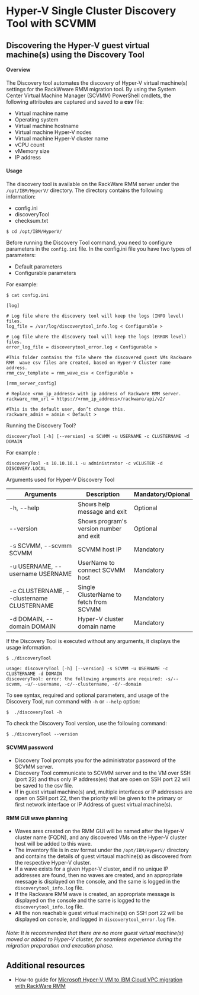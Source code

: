 # Hyper-V Single Cluster Discovery Tool with SCVMM

## Discovering the Hyper-V guest virtual machine(s) using the Discovery Tool

#### Overview

The Discovery tool automates the discovery of Hyper-V virtual machine(s) settings for the RackWware RMM migration tool. By using the System Center Virtual Machine Manager (SCVMM) PowerShell cmdlets, the following attributes are captured and saved to a **csv** file:

 - Virtual machine name
 - Operating system
 - Virtual machine hostname
 - Virtual machine Hyper-V nodes
 - Virtual machine Hyper-V cluster name
 - vCPU count
 - vMemory size
 - IP address
 
#### Usage

The discovery tool is available on the RackWare RMM server under the `/opt/IBM/HyperV/` directory. The directory contains the following information:

 - config.ini
 - discoveryTool
 - checksum.txt

```Shell
$ cd /opt/IBM/HyperV/
```

Before running the Discovery Tool command, you need to configure parameters in the `config.ini` file. 
In the config.ini file you have two types of parameters:
- Default parameters
- Configurable parameters
   
For example:

```Shell
$ cat config.ini
```

```
[log]

# Log file where the discovery tool will keep the logs (INFO level) files.
log_file = /var/log/discoverytool_info.log < Configurable >

# Log file where the discovery tool will keep the logs (ERROR level) files.
error_log_file = discoverytool_error.log < Configurable >

#This folder contains the file where the discovered guest VMs Rackware RMM  wave csv files are created, based on Hyper-V Cluster name address.
rmm_csv_template = rmm_wave_csv < Configurable >

[rmm_server_config]

# Replace <rmm_ip_address> with ip address of Rackware RMM server.
rackware_rmm_url = https://<rmm_ip_address>/rackware/api/v2/

#This is the default user, don’t change this.
rackware_admin = admin < Default >
```

Running the Discovery Tool?

```Shell
discoveryTool [-h] [--version] -s SCVMM -u USERNAME -c CLUSTERNAME -d DOMAIN
```

For example :
```Shell
discoveryTool -s 10.10.10.1 -u administrator -c vCLUSTER -d DISCOVERY.LOCAL
```

Arguments used for Hyper-V Discovery Tool

| Arguments | Description | Mandatory/Opional |
| --- | --- | --- |
| -h, --help | Shows help message and exit | Optional |
| --version | Shows program's version number and exit | Optional |
| -s SCVMM, --scvmm SCVMM | SCVMM host IP | Mandatory |
| -u USERNAME, --username USERNAME | UserName to connect SCVMM host | Mandatory |
| -c CLUSTERNAME, --clustername CLUSTERNAME | Single ClusterName to fetch from SCVMM | Mandatory |
| -d DOMAIN, --domain DOMAIN |  Hyper-V cluster domain name | Mandatory |

If the Discovery Tool is executed without any arguments, it displays the usage information.

```Shell
$ ./discoveryTool
```

```Shell
usage: discoveryTool [-h] [--version] -s SCVMM -u USERNAME -c CLUSTERNAME -d DOMAIN
discoveryTool: error: the following arguments are required: -s/--scvmm, -u/--username, -c/--clustername, -d/--domain
```

To see syntax, required and optional parameters, and usage of the Discovery Tool, run command with `-h` or `--help` option:

```Shell
$  ./discoveryTool -h
```
		
To check the Discovery Tool version, use the following command:

```Shell
$ ./discoveryTool --version
```

#### SCVMM password

- Discovery Tool prompts you for the administrator password of the SCVMM server.
- Discovery Tool communicate to SCVMM server and to the VM over SSH (port 22) and thus only IP address(es) that are open on SSH port 22 will be saved to the csv file.
- If in guest virtual machine(s) and, multiple interfaces or IP addresses are open on SSH port 22, then the priority will be given to the primary or first network interface or IP Address of guest virtual machine(s). 

#### RMM GUI wave planning

- Waves ares created on the RMM GUI will be named after the Hyper-V cluster name (FQDN), and any discovered VMs on the Hyper-V cluster host will be added to this wave.
- The inventory file is in csv format under the `/opt/IBM/HyperV/` directory and contains the details of guest virtaual machine(s) as discovered from the respective Hyper-V cluster.
- If a wave exists for a given Hyper-V cluster, and if no unique IP addresses are found, then no waves are created, and an appropriate message is displayed on  the console, and the same is logged in the `discoverytool_info.log` file. 
- If the Rackware RMM wave is created, an appropriate message is displayed on the console and the same is logged to the `discoverytool_info.log` file.
- All the non reachable guest virtual machine(s) on SSH port 22 will be displayed on console, and logged in `discoverytool_error.log` file.
	 
###### Note: It is recommended that there are no more guest virtual machine(s) moved or added to Hyper-V cluster, for seamless experience during the migration preparation and execution phase.

## Additional resources
- How-to guide for [Microsoft Hyper-V VM to IBM Cloud VPC migration with RackWare RMM](https://cloud.ibm.com/docs/cloud-infrastructure?topic=cloud-infrastructure-migrating-images-vmware-vsi)
